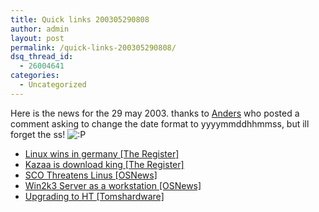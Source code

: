 ```yaml
---
title: Quick links 200305290808
author: admin
layout: post
permalink: /quick-links-200305290808/
dsq_thread_id:
  - 26004641
categories:
  - Uncategorized
---
```

Here is the news for the 29 may 2003. thanks to [Anders][1] who posted a comment asking to change the date format to yyyymmddhhmmss, but ill forget the ss! <img src="http://blog.lotas-smartman.net/wp-includes/images/smilies/icon_razz.gif" alt=":P" class="wp-smiley" />

  * [Linux wins in germany [The Register]][2]
  * [Kazaa is download king [The Register]][3]
  * [SCO Threatens Linus [OSNews]][4]
  * [Win2k3 Server as a workstation [OSNews]][5]
  * [Upgrading to HT [Tomshardware]][6]

 [1]: http://www.jacobsen.no/anders/blog/
 [2]: http://www.theregister.co.uk/content/4/30912.html
 [3]: http://www.theregister.co.uk/content/6/30893.html
 [4]: http://www.osnews.com/comment.php?news_id=3666
 [5]: http://www.osnews.com/story.php?news_id=3655
 [6]: http://www.tomshardware.com/howto/20030527/index.html